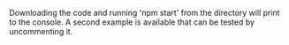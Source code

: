 Downloading the code and running 'npm start' from the directory will print to the console. A second example is available that can be tested by uncommenting it.
